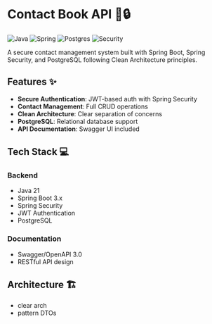 # Contact Book API 📒🔒

![Java](https://img.shields.io/badge/java-%23ED8B00.svg?style=for-the-badge&logo=openjdk&logoColor=white)
![Spring](https://img.shields.io/badge/spring-%236DB33F.svg?style=for-the-badge&logo=spring&logoColor=white)
![Postgres](https://img.shields.io/badge/postgres-%23316192.svg?style=for-the-badge&logo=postgresql&logoColor=white)
![Security](https://img.shields.io/badge/security-JWT-blue?style=for-the-badge)

A secure contact management system built with Spring Boot, Spring Security, and PostgreSQL following Clean Architecture principles.

## Features ✨

- **Secure Authentication**: JWT-based auth with Spring Security
- **Contact Management**: Full CRUD operations
- **Clean Architecture**: Clear separation of concerns
- **PostgreSQL**: Relational database support
- **API Documentation**: Swagger UI included

## Tech Stack 💻

### Backend
- Java 21
- Spring Boot 3.x
- Spring Security
- JWT Authentication
- PostgreSQL

### Documentation
- Swagger/OpenAPI 3.0
- RESTful API design

## Architecture 🏗️
- clear arch
- pattern DTOs

